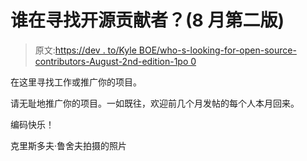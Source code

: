 # 谁在寻找开源贡献者？(8 月第二版)

> 原文:[https://dev . to/Kyle BOE/who-s-looking-for-open-source-contributors-August-2nd-edition-1po 0](https://dev.to/kyleboe/who-s-looking-for-open-source-contributors-august-2nd-edition-1po0)

在这里寻找工作或推广你的项目。

请无耻地推广你的项目。一如既往，欢迎前几个月发帖的每个人本月回来。

编码快乐！

克里斯多夫·鲁舍夫拍摄的照片